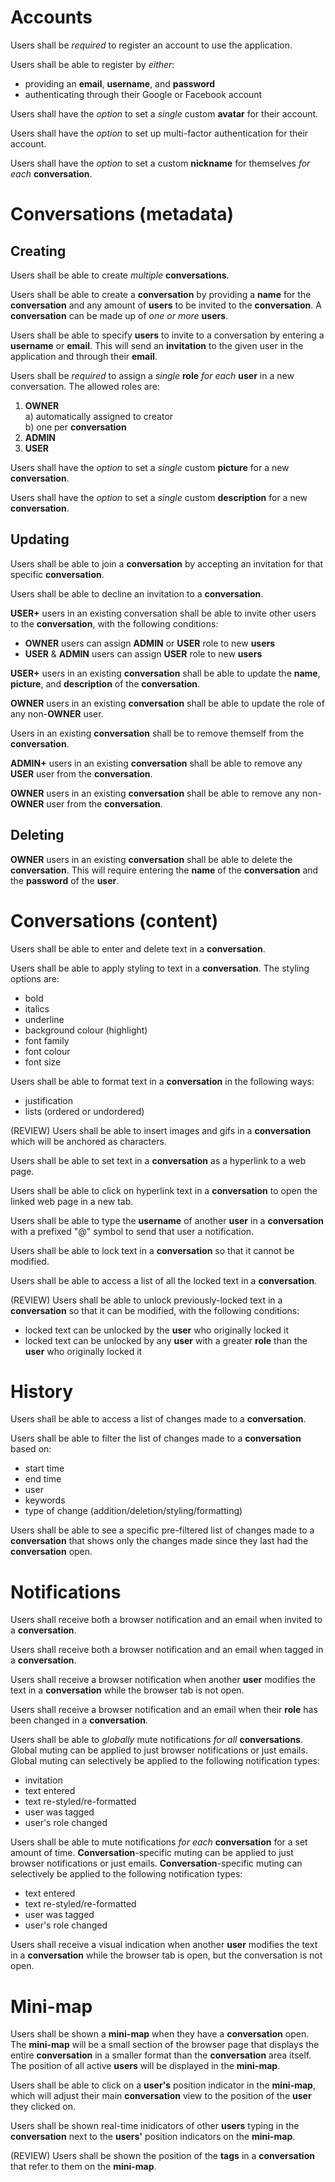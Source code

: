 # Accounts

Users shall be _required_ to register an account to use the application.

Users shall be able to register by _either_:
  * providing an **email**, **username**, and **password**
  * authenticating through their Google or Facebook account

Users shall have the _option_ to set a _single_ custom **avatar** for their
account.

Users shall have the _option_ to set up multi-factor authentication for their
account.

Users shall have the _option_ to set a custom **nickname** for themselves
_for each_ **conversation**.

# Conversations (metadata)

## Creating

Users shall be able to create _multiple_ **conversations**.

Users shall be able to create a **conversation** by providing a **name** for the
**conversation** and any amount of **users** to be invited to the
**conversation**. A **conversation** can be made up of _one or more_ **users**.

Users shall be able to specify **users** to invite to a conversation by entering
a **username** or **email**. This will send an **invitation** to the given user
in the application and through their **email**.

Users shall be _required_ to assign a _single_ **role** _for each_ **user** in
a new conversation. The allowed roles are:
  1. **OWNER**  
    a) automatically assigned to creator  
    b) one per **conversation**  
  2. **ADMIN**
  3. **USER**

Users shall have the _option_ to set a _single_ custom **picture** for a
new **conversation**.

Users shall have the _option_ to set a _single_ custom **description** for a
new **conversation**.

## Updating

Users shall be able to join a **conversation** by accepting an invitation for
that specific **conversation**.

Users shall be able to decline an invitation to a **conversation**.

**USER+** users in an existing conversation shall be able to invite other users
to the **conversation**, with the following conditions:
  * **OWNER** users can assign **ADMIN** or **USER** role to new **users**
  * **USER** & **ADMIN** users can assign **USER** role to new **users**

**USER+** users in an existing **conversation** shall be able to update the
**name**, **picture**, and **description** of the **conversation**.

**OWNER** users in an existing **conversation** shall be able to update the role
of any non-**OWNER** user.

Users in an existing **conversation** shall be to remove themself from the
**conversation**.

**ADMIN+** users in an existing **conversation** shall be able to remove any
**USER** user from the **conversation**.

**OWNER** users in an existing **conversation** shall be able to remove any
non-**OWNER** user from the **conversation**.

## Deleting
**OWNER** users in an existing **conversation** shall be able to delete the
**conversation**. This will require entering the **name** of the
**conversation** and the **password** of the **user**.

# Conversations (content)

Users shall be able to enter and delete text in a **conversation**.

Users shall be able to apply styling to text in a **conversation**. The
styling options are:
  * bold
  * italics
  * underline
  * background colour (highlight)
  * font family
  * font colour
  * font size

Users shall be able to format text in a **conversation** in the following
ways:
  * justification
  * lists (ordered or undordered)

(REVIEW) Users shall be able to insert images and gifs in a **conversation** which
will be anchored as characters.

Users shall be able to set text in a **conversation** as a hyperlink to a
web page.

Users shall be able to click on hyperlink text in a **conversation** to open
the linked web page in a new tab.

Users shall be able to type the **username** of another **user** in a
**conversation** with a prefixed "@" symbol to send that user a notification.

Users shall be able to lock text in a **conversation** so that it cannot be
modified.

Users shall be able to access a list of all the locked text in a
**conversation**.

(REVIEW) Users shall be able to unlock previously-locked text in a **conversation**
so that it can be modified, with the following conditions:
  * locked text can be unlocked by the **user** who originally locked it
  * locked text can be unlocked by any **user** with a greater **role** than
  the **user** who originally locked it

# History

Users shall be able to access a list of changes made to a **conversation**.

Users shall be able to filter the list of changes made to a **conversation**
based on:
  * start time
  * end time
  * user
  * keywords
  * type of change (addition/deletion/styling/formatting)

Users shall be able to see a specific pre-filtered list of changes made to a
**conversation** that shows only the changes made since they last had the
**conversation** open.

# Notifications

Users shall receive both a browser notification and an email when invited to a
**conversation**.

Users shall receive both a browser notification and an email when tagged in a
**conversation**.

Users shall receive a browser notification when another **user** modifies the
text in a **conversation** while the browser tab is not open.

Users shall receive a browser notification and an email when their **role** has
been changed in a **conversation**.

Users shall be able to _globally_ mute notifications _for all_
**conversations**. Global muting can be applied to just browser notifications or
just emails. Global muting can selectively be applied to the following
notification types:
  * invitation
  * text entered
  * text re-styled/re-formatted
  * user was tagged
  * user's role changed

Users shall be able to mute notifications _for each_ **conversation** for a set
amount of time. **Conversation**-specific muting can be applied to just browser
notifications or just emails. **Conversation**-specific muting can selectively
be applied to the following notification types:
  * text entered
  * text re-styled/re-formatted
  * user was tagged
  * user's role changed

Users shall receive a visual indication when another **user** modifies the text
in a **conversation** while the browser tab is open, but the conversation is not
open.

# Mini-map

Users shall be shown a **mini-map** when they have a **conversation** open.  The
**mini-map** will be a small section of the browser page that displays the
entire **conversation** in a smaller format than the **conversation** area
itself. The position of all active **users** will be displayed in the
**mini-map**.

Users shall be able to click on a **user's** position indicator in the
**mini-map**, which will adjust their main **conversation** view to the position
of the **user** they clicked on.

Users shall be shown real-time inidicators of other **users** typing in the
**conversation** next to the **users'** position indicators on the **mini-map**.

(REVIEW) Users shall be shown the position of the **tags** in a **conversation**
that refer to them on the **mini-map**.

